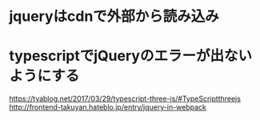 # jqueryはcdnで外部から読み込み
# typescriptでjQueryのエラーが出ないようにする

https://tyablog.net/2017/03/29/typescript-three-js/#TypeScriptthreejs
http://frontend-takuyan.hateblo.jp/entry/jquery-in-webpack
